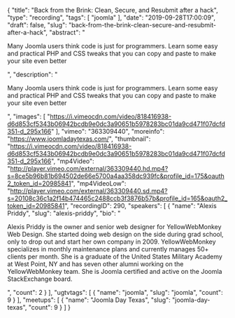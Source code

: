 {
  "title": "Back from the Brink: Clean, Secure, and Resubmit after a hack",
  "type": "recording",
  "tags": [
    "joomla"
  ],
  "date": "2019-09-28T17:00:09",
  "draft": false,
  "slug": "back-from-the-brink-clean-secure-and-resubmit-after-a-hack",
  "abstract": "<p>Many Joomla users think code is just for programmers. Learn some easy and practical PHP and CSS tweaks that you can copy and paste to make your site even better</p>",
  "description": "<p>Many Joomla users think code is just for programmers. Learn some easy and practical PHP and CSS tweaks that you can copy and paste to make your site even better</p>",
  "images": [
    "https://i.vimeocdn.com/video/818416938-d6d853cf5343b06942bcdb9e0dc3a90651b5978283bc01da9cd471f07dcfd351-d_295x166"
  ],
  "vimeo": "363309440",
  "moreinfo": "https://www.joomladaytexas.com/",
  "thumbnail": "https://i.vimeocdn.com/video/818416938-d6d853cf5343b06942bcdb9e0dc3a90651b5978283bc01da9cd471f07dcfd351-d_295x166",
  "mp4Video": "http://player.vimeo.com/external/363309440.hd.mp4?s=8ce5b96b81b694502de66e5700a4aa358dc939fc&profile_id=175&oauth2_token_id=20985841",
  "mp4VideoLow": "http://player.vimeo.com/external/363309440.sd.mp4?s=20108c36c1a2f14b474465c2488ccb3f3876b57b&profile_id=165&oauth2_token_id=20985841",
  "recordingID": 290,
  "speakers": [
    {
      "name": "Alexis Priddy",
      "slug": "alexis-priddy",
      "bio": "<p>Alexis Priddy is the owner and senior web designer for YellowWebMonkey Web Design. She started doing web design on the side during grad school, only to drop out and start her own company in 2009. YellowWebMonkey specializes in monthly maintenance plans and currently manages 50+ clients per month. She is a graduate of the United States Military Academy at West Point, NY and has seven other alumni working on the YellowWebMonkey team. She is Joomla certified and active on the Joomla StackExchange board.</p>",
      "count": 2
    }
  ],
  "ugtvtags": [
    {
      "name": "joomla",
      "slug": "joomla",
      "count": 9
    }
  ],
  "meetups": [
    {
      "name": "Joomla Day Texas",
      "slug": "joomla-day-texas",
      "count": 9
    }
  ]
}